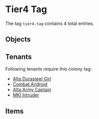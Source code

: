 # Tier4 Tag

The tag `tier4-tag` contains 4 total entries.

## Objects

## Tenants

Following tenants require this colony tag:

- [Alta Durasteel Girl](https://ceterai.github.io/MyEnternia/Wiki/AltaDurasteelGirl)
- [Combat Android](https://ceterai.github.io/MyEnternia/Wiki/CombatAndroid)
- [Alta Army Captain](https://ceterai.github.io/MyEnternia/Wiki/AltaArmyCaptain)
- [MKI Intruder](https://ceterai.github.io/MyEnternia/Wiki/MKIIntruder)

## Items
